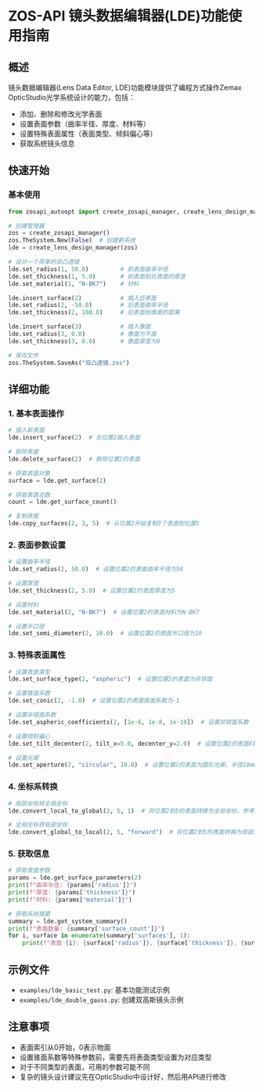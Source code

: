 # ZOS-API 镜头数据编辑器(LDE)功能使用指南

## 概述

镜头数据编辑器(Lens Data Editor, LDE)功能模块提供了编程方式操作Zemax OpticStudio光学系统设计的能力，包括：
- 添加、删除和修改光学表面
- 设置表面参数（曲率半径、厚度、材料等）
- 设置特殊表面属性（表面类型、倾斜偏心等）
- 获取系统镜头信息

## 快速开始

### 基本使用

```python
from zosapi_autoopt import create_zosapi_manager, create_lens_design_manager

# 创建管理器
zos = create_zosapi_manager()
zos.TheSystem.New(False)  # 创建新系统
lde = create_lens_design_manager(zos)

# 设计一个简单的双凸透镜
lde.set_radius(1, 50.0)         # 前表面曲率半径
lde.set_thickness(1, 5.0)       # 前表面到后表面的厚度
lde.set_material(1, "N-BK7")    # 材料

lde.insert_surface(2)           # 插入后表面
lde.set_radius(2, -50.0)        # 后表面曲率半径
lde.set_thickness(2, 100.0)     # 后表面到像面的距离

lde.insert_surface(3)           # 插入像面
lde.set_radius(3, 0.0)          # 像面为平面
lde.set_thickness(3, 0.0)       # 像面厚度为0

# 保存文件
zos.TheSystem.SaveAs("双凸透镜.zos")
```

## 详细功能

### 1. 基本表面操作

```python
# 插入新表面
lde.insert_surface(2)  # 在位置2插入表面

# 删除表面
lde.delete_surface(2)  # 删除位置2的表面

# 获取表面对象
surface = lde.get_surface(2)

# 获取表面总数
count = lde.get_surface_count()

# 复制表面
lde.copy_surfaces(2, 3, 5)  # 从位置2开始复制3个表面到位置5
```

### 2. 表面参数设置

```python
# 设置曲率半径
lde.set_radius(2, 50.0)  # 设置位置2的表面曲率半径为50

# 设置厚度
lde.set_thickness(2, 5.0)  # 设置位置2的表面厚度为5

# 设置材料
lde.set_material(2, "N-BK7")  # 设置位置2的表面材料为N-BK7

# 设置半口径
lde.set_semi_diameter(2, 10.0)  # 设置位置2的表面半口径为10
```

### 3. 特殊表面属性

```python
# 设置表面类型
lde.set_surface_type(2, "aspheric")  # 设置位置2的表面为非球面

# 设置锥面系数
lde.set_conic(2, -1.0)  # 设置位置2的表面锥面系数为-1

# 设置非球面系数
lde.set_aspheric_coefficients(2, [1e-6, 1e-8, 1e-10])  # 设置非球面系数

# 设置倾斜偏心
lde.set_tilt_decenter(2, tilt_x=5.0, decenter_y=2.0)  # 设置位置2的表面X轴倾斜5度，Y轴偏心2mm

# 设置光阑
lde.set_aperture(2, "circular", 10.0)  # 设置位置2的表面为圆形光阑，半径10mm
```

### 4. 坐标系转换

```python
# 局部坐标转全局坐标
lde.convert_local_to_global(2, 5, 1)  # 将位置2到5的表面转换为全局坐标，参考表面为1

# 全局坐标转局部坐标
lde.convert_global_to_local(2, 5, "forward")  # 将位置2到5的表面转换为局部坐标，按前向顺序
```

### 5. 获取信息

```python
# 获取表面参数
params = lde.get_surface_parameters(2)
print(f"曲率半径: {params['radius']}")
print(f"厚度: {params['thickness']}")
print(f"材料: {params['material']}")

# 获取系统摘要
summary = lde.get_system_summary()
print(f"表面数量: {summary['surface_count']}")
for i, surface in enumerate(summary['surfaces'], 1):
    print(f"表面 {i}: {surface['radius']}, {surface['thickness']}, {surface['material']}")
```

## 示例文件

- `examples/lde_basic_test.py`: 基本功能测试示例
- `examples/lde_double_gauss.py`: 创建双高斯镜头示例

## 注意事项

- 表面索引从0开始，0表示物面
- 设置锥面系数等特殊参数前，需要先将表面类型设置为对应类型
- 对于不同类型的表面，可用的参数可能不同
- 复杂的镜头设计建议先在OpticStudio中设计好，然后用API进行修改
